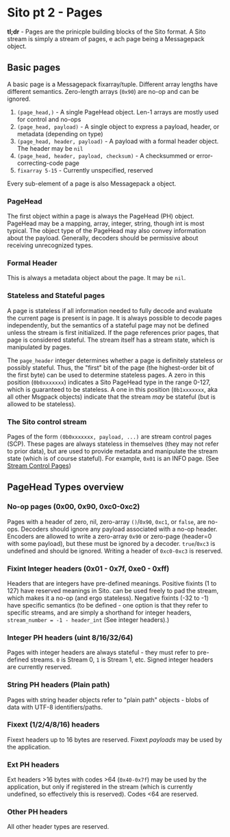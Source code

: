 # Sito pt 2 - Pages

**tl;dr** - Pages are the prinicple building blocks of the Sito format. A Sito stream is simply a stream of pages, e
ach page being a Messagepack object. 

## Basic pages 

A basic page is a Messagepack fixarray/tuple. Different array lengths have different semantics. 
Zero-length arrays (`0x90`) are no-op and can be ignored. 

1. `(page_head,)` - A single PageHead object. Len-1 arrays are mostly used for control and no-ops
2. `(page_head, payload)` - A single object to express a payload, header, or metadata (depending on type)
3. `(page_head, header, payload)` - A payload with a formal header object. The header may be `nil`
4. `(page_head, header, payload, checksum)` - A checksummed or error-correcting-code page
5. `fixarray 5-15` - Currently unspecified, reserved

Every sub-element of a page is also Messagepack a object.

### PageHead

The first object within a page is always the PageHead (PH) object. PageHead may be a mapping, array, integer, string, though int is most typical. 
The object type of the PageHead may also convey information about the payload. Generally, decoders should be permissive about receiving unrecognized types.

### Formal Header

This is always a metadata object about the page. It may be `nil`. 


### Stateless and Stateful pages

A page is stateless if all information needed to fully decode and evaluate the current page is present is in page.
It is always possible to decode pages independently, but the semantics of a stateful page may not be defined 
unless the stream is first initialized.
If the page references prior pages, that page is considered stateful. 
The stream itself has a stream state, which is manipulated by pages. 

The `page_header` integer determines whether a page is definitely stateless or possibly stateful. 
Thus, the "first" bit of the page (the highest-order bit of the first byte) can be used to determine stateless pages. 
A zero in this position (`0b0xxxxxxx`) indicates a Sito PageHead type in the range 0-127, 
which is guaranteed to be stateless. 
A one in this position (`0b1xxxxxxx`, aka all other Msgpack objects) indicate that the stream *may* be stateful 
(but is allowed to be stateless). 

### The Sito control stream 

Pages of the form `(0b0xxxxxxx, payload, ...)` are stream control pages (SCP). 
These pages are always stateless in themselves (they may not refer to prior data), but are used to provide metadata and 
manipulate the stream state (which is of course stateful). For example, `0x01` is an INFO page. 
(See [Stream Control Pages](./sito_pt3_state_control.md)) 

## PageHead Types overview

### No-op pages (0x00, 0x90, 0xc0-0xc2)

Pages with a header of zero, nil, zero-array `()`/`0x90`, `0xc1`, or `false`, are no-ops. Decoders should ignore any payload associated with a no-op header. Encoders are allowed to write a zero-array `0x90` or zero-page (header=0 with some payload), but these must be ignored by a decoder. `true`/`0xc3` is undefined and should be ignored. Writing a header of `0xc0-0xc3` is reserved. 


### Fixint Integer headers (0x01 - 0x7f, 0xe0 - 0xff)

Headers that are integers have pre-defined meanings. Positive fixints (1 to 127) have reserved meanings in Sito. can be used freely to pad the stream, which makes it a no-op (and ergo stateless). Negative fixints (-32 to -1) have specific semantics (to be defined - one option is that they refer to specific streams, and are simply a shorthand for integer headers, `stream_number = -1 - header_int` (See integer headers).)



### Integer PH headers  (uint 8/16/32/64)

Pages with integer headers are always stateful - they must refer to pre-defined streams. `0` is Stream 0, `1` is Stream 1, etc. Signed integer headers are currently reserved. 


### String PH headers (Plain path)

Pages with string header objects refer to "plain path" objects - blobs of data with UTF-8 identifiers/paths. 

### Fixext (1/2/4/8/16) headers

Fixext headers up to 16 bytes are reserved. Fixext *payloads* may be used by the application.

### Ext PH headers

Ext headers >16 bytes with codes >64 (`0x40-0x7f`) may be used by the application, but only if registered in the stream (which is currently undefined, so effectively this is reserved). Codes <64 are reserved. 
    
    
### Other PH headers

All other header types are reserved. 


